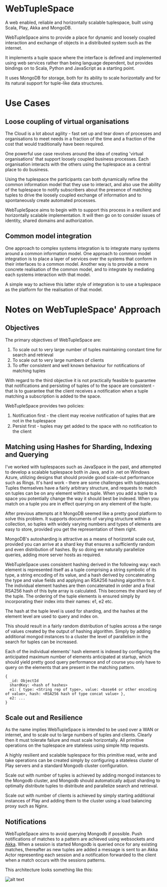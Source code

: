 WebTupleSpace
=============

A web enabled, reliable and horizontally scalable tuplespace, built using Scala, Play, Akka and MongoDB.

WebTupleSpace aims to provide a place for dynamic and loosely coupled interaction and exchange of objects in a distributed system such as the internet.

It implements a tuple space where the interface is defined and implemented using web services rather than being
language dependent, but provides bindings on to Scala, Python and JavaScript as a starting point. 

It uses MongoDB for storage, both for its ability to scale horizontally and for its natural support for tuple-like data structures.

# Use Cases

## Loose coupling of virtual organisations

The Cloud is a lot about agility - fast set up and tear down of processes and organisations to meet needs in a fraction of the time and a fraction of the cost that would traditionally have been required.

One powerful use case revolves around the idea of creating 'virtual organisations' that support loosely coupled business processes. Each organisation interacts with the others using the tuplespace as a central place to do business.

Using the tuplespace the participants can both dynamically refine the common information model that they use to interact, and also use the ability of the tuplespace to notify subscribers about the presence of matching tuples to drive the loosely coupled exchange of information and to spontaneously create automated processes.

WebTupleSpace aims to begin with to support this process in a resilient and horizontally scalable implementation. It will then go on to consider issues of identity, shared domains and authorization.

## Common model integration

One approach to complex systems integration is to integrate many systems around a common information model. One approach to common model integration is to place a layer of services over the systems that conform in their interfaces to a common model. Another way is to provide a more concrete realisation of the common model, and to integrate by mediating each systems interaction with that model.

A simple way to achieve this latter style of integration is to use a tuplespace as the platform for the realisation of that model.

# Notes on WebTupleSpace' Approach

## Objectives

The primary objectives of WebTupleSpace are:

1. To scale out to very large number of tuples maintaining constant time for search and retrieval
1. To scale out to very large numbers of clients
1. To offer consistent and well known behaviour for notifications of matching tuples

With regard to the third objective it is not practically feasible to guarantee that notifications and persisting of tuples of to the space are consistent - that is to guarantee that the client receives a notification when a tuple matching a subscription is added to the space.

WebTupleSpace provides two policies:

1. Notification first - the client may receive notification of tuples that are not in the tuplespace
2. Persist first - tuples may get added to the space with no notification to the client

## Matching using Hashes for Sharding, Indexing and Querying

I've worked with tuplespaces such as JavaSpace in the past, and attempted to develop a scalable tuplespace both in Java, and in .net on Windows Azure, utilizing designs that should provide good scale-out performance such as Rings. It's hard work - there are some challenges with tuplespaces. Tuples themselves have a fairly arbitrary structure, and requests to match on tuples can be on any element within a tuple. When you add a tuple to a space you potentially change the way it should best be indexed. When you match on a tuple you are in effect querying on any element of the tuple.

After previous attempts at it MongoDB seemed like a pretty good platform to solve this problem. It supports documents of varying structure within a collection, so tuples with widely varying numbers and types of elements are easy to store, provided you get the representation of them right.

MongoDB's autosharding is attractive as a means of horizontal scale out, provided you can arrive at a shard key that ensures a sufficiently random and even distribution of hashes. By so doing we naturally parallelize queries, adding more server hosts as required.

WebTupleSpace uses consistent hashing derived in the following way: each element is represented itself as a tuple comprising a string symbolic of its type, a string encoding of its value, and a hash derived by concatenating the type and value fields and applying an RSA256 hashing algorithm to it. The individual element hashes are then concatenated in order and a final RSA256 hash of this byte array is calculated. This becomes the shard key of the tuple. The ordering of the tuple elements is ensured simply by incorporating their index into their names: e1, e2 etc.

The hash at the tuple level is used for sharding, and the hashes at the element level are used to query and index on.

This should result in a fairly random distribution of tuples across a the range of values created by the output of hashing algorithm. Simply by adding additional mongod instances to a cluster the level of parallelism in the search for tuples can be increased.

Each of the individual elements' hash element is indexed by configuring the anticipated maximum number of elements anticipated at startup, which should yield pretty good query performance and of course you only have to query on the elements that are present in the matching pattern.
```
{
  _id: ObjectId
  shardKey: <hash of hashes>
  e1: { type: <String rep of type>, value: <base64 or other encoding of value>, hash: <RSA256 hash of type concat value> },
  e2: ...
}
```

## Scale out and Resilience

As the name implies WebTupleSpace is intended to be used over a WAN or internet, and to scale out to large numbers of tuples and clients. Clearly then it must tolerate failure and must scale horizontally. All primitive operations on the tuplespace are stateless using simple http requests.

A highly resilient and scalable tuplespace for this primitive read, write and take operations can be created simply by configuring a stateless cluster of Play servers and a standard Mongodb cluster configuration. 

Scale out with number of tuples is achieved by adding mongod instances to the Mongodb cluster, and Mongodb should automatically adjust sharding to optimally distribute tuples to distribute and parallelize search and retrieval.

Scale out with number of clients is achieved by simply starting additional instances of Play and adding them to the cluster using a load balancing proxy such as Nginx.

## Notifications

WebTupleSpace aims to avoid querying Mongodb if possible. Push notifications of matches to a pattern are achieved using websockets and [Akka](http://www.akka.io). When a session is started Mongodb is queried once for any existing matches, thereafter as new tuples are added a message is sent to an Akka Actor representing each session and a notification forwarded to the client when a match occurs with the sessions patterns.

This architecture looks something like this:

![alt text][architecture]

[architecture]: https://github.com/dikonikon/WebTupleSpace/tree/master/notes/architecture_v1.jpg "WebTupleSpace Architecture"



